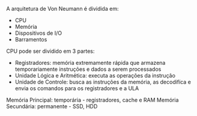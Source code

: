 A arquitetura de Von Neumann é dividida em:
- CPU
- Memória
- Dispositivos de I/O
- Barramentos 

CPU pode ser dividido em 3 partes:
- Registradores: memória extremamente rápida que armazena temporariamente instruções e dados a serem processados
- Unidade Lógica e Aritmética: executa as operações da instrução
- Unidade de Controle: busca as instruções da memória, as decodifíca e envia os comandos para os registradores e a ULA

Memória Principal: temporária - registradores, cache e RAM
Memória Secundária: permanente - SSD, HDD